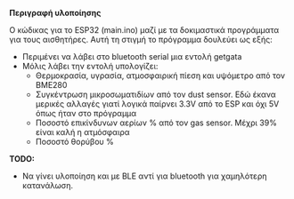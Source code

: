 **Περιγραφή υλοποίησης**

Ο κώδικας για το ESP32 (main.ino) μαζί με τα δοκιμαστικά προγράμματα για τους αισθητήρες. Αυτή τη στιγμή το πρόγραμμα δουλεύει ως εξής:
 -  Περιμένει να λάβει στο bluetooth serial μια εντολή getgata
 -  Μόλις λάβει την εντολή υπολογίζει: 
	 - Θερμοκρασία, υγρασία, ατμοσφαιρική πίεση και υψόμετρο από τον BME280 
	 - Συγκέντρωση μικροσωματιδίων από τον dust sensor. Εδώ έκανα μερικές αλλαγές γιατί λογικά παίρνει 3.3V από το ESP και όχι 5V όπως ήταν στο πρόγραμμα 
	 - Ποσοστό επικίνδυνων αερίων % από τον gas sensor. Μέχρι 39% είναι καλή η ατμόσφαιρα 
	 - Ποσοστό θορύβου %

**TODO:**
 - Να γίνει υλοποίηση και με BLE αντί για bluetooth για χαμηλότερη κατανάλωση.
